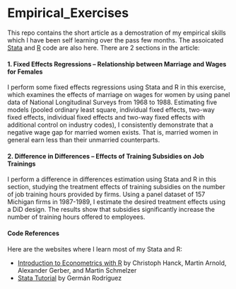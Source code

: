 # Empirical_Exercises


This repo contains the short article as a demostration of my empirical skills which I have been self learning over the pass few months. The assoicated [Stata](https://github.com/hazelchui/Empirical_Exercises/blob/main/Stata%20Code.do) and [R](https://github.com/hazelchui/Empirical_Exercises/blob/main/R%20Code.R) code are also here. There are 2 sections in the article: 

#### 1. Fixed Effects Regressions – Relationship between Marriage and Wages for Females

I perform some fixed effects regressions using Stata and R in this exercise, which examines the effects of marriage on wages for women by using panel data of National Longitudinal Surveys from 1968 to 1988. Estimating five models (pooled ordinary least square, individual fixed effects, two-way fixed effects, individual fixed effects and two-way fixed effects with additional control on industry codes), I consistently demonstrate that a negative wage gap for married women exists. That is, married women in general earn less than their unmarried counterparts.  

#### 2. Difference in Differences – Effects of Training Subsidies on Job Trainings

I perform a difference in differences estimation using Stata and R in this section, studying the treatment effects of training subsidies on the number of job training hours provided by firms. Using a panel dataset of 157 Michigan firms in 1987-1989, I estimate the desired treatment effects using a DiD design. The results show that subsidies significantly increase the number of training hours offered to employees.


#### Code References

Here are the websites where I learn most of my Stata and R:

- [Introduction to Econometrics with R](https://www.econometrics-with-r.org/) by Christoph Hanck, Martin Arnold, Alexander Gerber, and Martin Schmelzer
- [Stata Tutorial](https://data.princeton.edu/stata) by Germán Rodríguez



